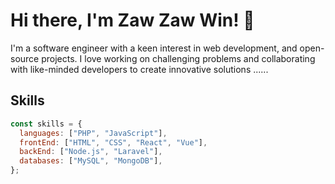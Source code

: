 # Hi there, I'm Zaw Zaw Win! 👋
I'm a software engineer with a keen interest in web development, and open-source projects. I love working on challenging problems and collaborating with like-minded developers to create innovative solutions
......

## Skills

```javascript
const skills = {
  languages: ["PHP", "JavaScript"],
  frontEnd: ["HTML", "CSS", "React", "Vue"],
  backEnd: ["Node.js", "Laravel"],
  databases: ["MySQL", "MongoDB"],
};



